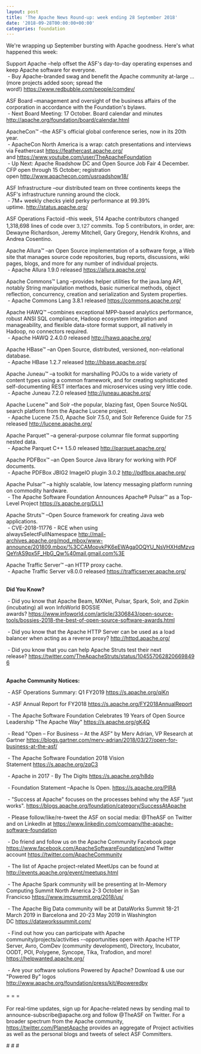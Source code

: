 ```yaml
---
layout: post
title: 'The Apache News Round-up: week ending 28 September 2018'
date: '2018-09-28T00:00:00+00:00'
categories: foundation
---
```

<div> 
    <p>We're wrapping up September bursting with Apache goodness. Here's what happened this week:</p> 
  </div> 
  <p>Support Apache –help offset the ASF's day-to-day operating expenses and keep Apache software for everyone.<br />&nbsp;- Buy Apache-branded swag and benefit the Apache community at-large ...(more projects added soon; spread the word!)&nbsp;<a href="https://www.redbubble.com/people/comdev/">https://www.redbubble.com/people/comdev/</a></p> 
  <p> </p> 
  <div> 
    <p>ASF Board –management and oversight of the business affairs of the corporation in accordance with the Foundation's bylaws.<br />&nbsp;- Next Board Meeting: 17 October. Board calendar and minutes <a href="http://apache.org/foundation/board/calendar.html">http://apache.org/foundation/board/calendar.html</a></p> 
    <p>ApacheCon™ –the ASF's official global conference series, now in its 20th year.<br />&nbsp;- ApacheCon North America is a wrap: catch presentations and interviews via Feathercast&nbsp;<a href="https://feathercast.apache.org/">https://feathercast.apache.org/</a> and&nbsp;<a href="https://www.youtube.com/user/TheApacheFoundation">https://www.youtube.com/user/TheApacheFoundation</a><br />&nbsp;- Up Next: Apache Roadshow DC and Open Source Job Fair 4 December. CFP open through 15 October; registration open&nbsp;<a href="http://www.apachecon.com/usroadshow18/">http://www.apachecon.com/usroadshow18/</a></p> 
    <p>ASF Infrastructure –our distributed team on three continents keeps the ASF's infrastructure running around the clock.<br />&nbsp;- 7M+ weekly checks yield perky performance at 99.39% uptime.&nbsp;<a href="http://status.apache.org/">http://status.apache.org/</a></p> 
    <p>ASF Operations Factoid&nbsp;–this week, 514 Apache contributors changed 1,318,698 lines of code over <font color="#333333" face="Helvetica Neue, Helvetica, Arial, sans-serif"><span style="font-size: 14px;">3,127</span></font>&nbsp;commits. Top 5 contributors, in order, are: Dewayne Richardson, Jeremy Mitchell, Gary Gregory, Hendrik Krohns, and Andrea Cosentino.</p> 
    <p>Apache Allura™ –an Open Source implementation of a software forge, a Web site that manages source code repositories, bug reports, discussions, wiki pages, blogs, and more for any number of individual projects.<br />&nbsp;-&nbsp;Apache Allura 1.9.0 released&nbsp;<a href="https://allura.apache.org/">https://allura.apache.org/</a></p> 
    <p>Apache Commons™ Lang –provides helper utilities for the java.lang API, notably String manipulation methods, basic numerical methods, object reflection, concurrency, creation and serialization and System properties.<br />&nbsp;- Apache Commons Lang 3.8.1 released&nbsp;<a href="https://commons.apache.org/">https://commons.apache.org/</a></p> 
    <p>Apache HAWQ™ –combines exceptional MPP-based analytics performance, robust ANSI SQL compliance, Hadoop ecosystem integration and manageability, and flexible data-store format support, all natively in Hadoop, no connectors required.<br />&nbsp;- Apache HAWQ 2.4.0.0 release<span style="white-space: pre;">d <a href="http://hawq.apache.org/">http://hawq.apache.org/</a></span></p> 
    <p>Apache HBase™ –an Open Source, distributed, versioned, non-relational database.<br />&nbsp;- Apache HBase 1.2.7 released&nbsp;<a href="http://hbase.apache.org/">http://hbase.apache.org/</a></p> 
    <p> </p> 
    <p>Apache Juneau™ –a toolkit for marshalling POJOs to a wide variety of content types using a common framework, and for creating sophisticated self-documenting REST interfaces and microservices using very little code.<br />&nbsp;-&nbsp;Apache Juneau 7.2.0 released&nbsp;<a href="http://juneau.apache.org/">http://juneau.apache.org/</a></p> 
    <p>Apache Lucene™ and Solr –the popular, blazing fast, Open Source NoSQL search platform from the Apache Lucene project.<br />&nbsp;- Apache Lucene 7.5.0, Apache Solr 7.5.0, and&nbsp;Solr Reference Guide for 7.5 released&nbsp;<a href="http://lucene.apache.org/">http://lucene.apache.org/</a></p> 
    <p>Apache Parquet™ –a general-purpose columnar file format supporting nested data.<br />&nbsp;-&nbsp;Apache Parquet C++ 1.5.0 released&nbsp;<a href="http://parquet.apache.org/">http://parquet.apache.org/</a></p> 
    <p>Apache PDFBox™ –an Open Source Java library for working with PDF documents.<br />&nbsp;-&nbsp;Apache PDFBox JBIG2 ImageIO plugin 3.0.2&nbsp;<a href="http://pdfbox.apache.org/">http://pdfbox.apache.org/</a></p> 
    <p>Apache Pulsar™&nbsp;–a highly scalable, low latency messaging platform running on commodity hardware.<br />&nbsp;- The Apache Software Foundation Announces Apache® Pulsar™ as a Top-Level Project&nbsp;<a href="https://s.apache.org/DLL1">https://s.apache.org/DLL1</a></p> 
    <p>Apache Struts™ –Open Source framework for creating Java web applications.<br />&nbsp;- CVE-2018-11776 - RCE when using alwaysSelectFullNamespace&nbsp;<a href="http://mail-archives.apache.org/mod_mbox/www-announce/201809.mbox/%3CCAMopvkPK6eEWAga0OQYU_NsVHXHdMzvqQeYrAS9px5F_HbG_Qw%40mail.gmail.com%3E">http://mail-archives.apache.org/mod_mbox/www-announce/201809.mbox/%3CCAMopvkPK6eEWAga0OQYU_NsVHXHdMzvqQeYrAS9px5F_HbG_Qw%40mail.gmail.com%3E</a> </p> 
    <p>Apache Traffic Server™ –an HTTP proxy cache.<br />&nbsp;-&nbsp;Apache Traffic Server v8.0.0 released&nbsp;<a href="https://trafficserver.apache.org/">https://trafficserver.apache.org/</a><br /><br /></p> 
    <p> </p> 
    <p><strong>Did You Know?</strong></p> 
    <div> 
      <p>&nbsp;- Did you know that Apache Beam, MXNet,&nbsp;Pulsar, Spark, Solr, and Zipkin (incubating) all won InfoWorld BOSSIE awards?&nbsp;<a href="https://www.infoworld.com/article/3306843/open-source-tools/bossies-2018-the-best-of-open-source-software-awards.html">https://www.infoworld.com/article/3306843/open-source-tools/bossies-2018-the-best-of-open-source-software-awards.html</a></p> 
      <p>&nbsp;- Did you know that the Apache HTTP Server can be used as a load balancer when acting as a reverse proxy?&nbsp;<a href="http://httpd.apache.org/">http://httpd.apache.org/</a></p> 
      <p>&nbsp;- Did you know that you can help Apache Struts test their next release?&nbsp;<a href="https://twitter.com/TheApacheStruts/status/1045570628206698496">https://twitter.com/TheApacheStruts/status/1045570628206698496</a><br /><br /></p> 
      <p><strong>Apache Community Notices:</strong></p> 
    </div> 
    <p>&nbsp;- ASF Operations Summary: Q1 FY2019 <a href="https://s.apache.org/qiKn">https://s.apache.org/qiKn</a> </p> 
    <p>&nbsp;- ASF Annual Report for FY2018&nbsp;<a href="https://s.apache.org/FY2018AnnualReport">https://s.apache.org/FY2018AnnualReport</a></p> 
    <p>&nbsp;- The Apache<span style="font-size: 10.8333px;"> </span>Software Foundation Celebrates 19 Years of Open Source Leadership &quot;The Apache Way&quot;&nbsp;<a href="https://s.apache.org/gK4Q">https://s.apache.org/gK4Q</a></p> 
    <p>&nbsp;- Read &quot;Open – For Business – At the ASF&quot; by Merv Adrian, VP Research at Gartner&nbsp;<a href="https://blogs.gartner.com/merv-adrian/2018/03/27/open-for-business-at-the-asf/">https://blogs.gartner.com/merv-adrian/2018/03/27/open-for-business-at-the-asf/</a><br /></p> 
    <p>&nbsp;- The Apache Software Foundation 2018 Vision Statement&nbsp;<a href="https://s.apache.org/zqC3">https://s.apache.org/zqC3</a></p> 
    <p>&nbsp;- Apache in 2017 - By The Digits&nbsp;<a href="https://s.apache.org/h8do">https://s.apache.org/h8do</a></p> 
    <p>&nbsp;- Foundation Statement –Apache Is Open. <a href="https://s.apache.org/PIRA">https://s.apache.org/PIRA</a></p> 
    <div> 
      <p>&nbsp;- &quot;Success at Apache&quot; focuses on the processes behind why the ASF &quot;just works&quot;. <a href="https://blogs.apache.org/foundation/category/SuccessAtApache">https://blogs.apache.org/foundation/category/SuccessAtApache</a></p> 
    </div> 
    <div> 
      <p>&nbsp;- Please follow/like/re-tweet the ASF on social media: @TheASF on Twitter and on LinkedIn at <a href="https://www.linkedin.com/company/the-apache-software-foundation">https://www.linkedin.com/company/the-apache-software-foundation</a></p> 
      <p>&nbsp;- Do friend and follow us on the Apache Community Facebook page <a href="https://www.facebook.com/ApacheSoftwareFoundation/">https://www.facebook.com/ApacheSoftwareFoundation/</a>and Twitter account <a href="https://twitter.com/ApacheCommunity">https://twitter.com/ApacheCommunity</a></p> 
    </div> 
    <div> 
      <p><a href="https://feathercast.apache.org/"></a></p> 
    </div> 
    <div> 
      <p>&nbsp;- The list of Apache project-related MeetUps can be found at <a href="http://events.apache.org/event/meetups.html">http://events.apache.org/event/meetups.html</a></p> 
      <p>&nbsp;- The Apache Spark community will be presenting at In-Memory Computing Summit North America 2-3 October in San Francicso&nbsp;<a href="https://www.imcsummit.org/2018/us/">https://www.imcsummit.org/2018/us/</a></p> 
    </div> 
    <div> 
      <p>&nbsp;- The Apache Big Data community will be at&nbsp;DataWorks Summit 18-21 March 2019 in Barcelona and&nbsp;20-23 May 2019 in Washington DC&nbsp;<a href="https://dataworkssummit.com/">https://dataworkssummit.com/</a></p> 
      <p>&nbsp;- Find out how you can participate with Apache community/projects/activities --opportunities open with Apache HTTP Server, Avro, ComDev (community development), Directory, Incubator, OODT, POI, Polygene, Syncope, Tika, Trafodion, and more! <a href="https://helpwanted.apache.org/">https://helpwanted.apache.org/</a></p> 
    </div> 
    <div>&nbsp;- Are your software solutions Powered by Apache? Download &amp; use our &quot;Powered By&quot; logos <a href="http://www.apache.org/foundation/press/kit/#poweredby">http://www.apache.org/foundation/press/kit/#poweredby</a></div> 
    <div><br /></div> 
    <div>= = =</div> 
    <div><br /></div> 
    <div>For real-time updates, sign up for Apache-related news by sending mail to announce-subscribe@apache.org and follow @TheASF on Twitter. For a broader spectrum from the Apache community, <a href="https://twitter.com/PlanetApache">https://twitter.com/PlanetApache</a> provides an aggregate of Project activities as well as the personal blogs and tweets of select ASF Committers.</div> 
    <p># # #&nbsp;</p> 
  </div>
